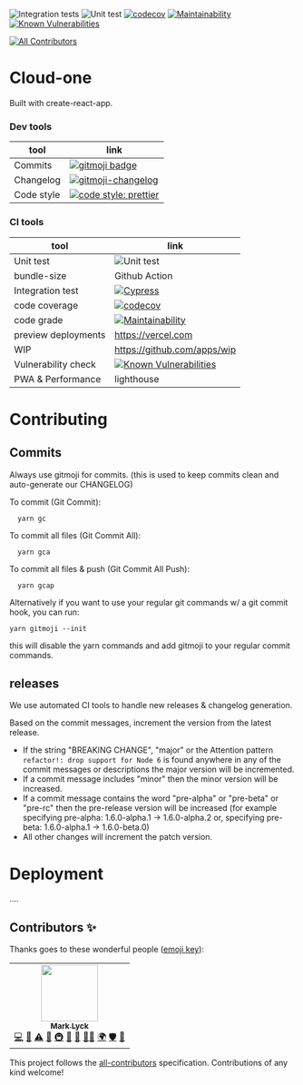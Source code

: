 ![Integration tests](https://github.com/MarkLyck/test-pwa/workflows/Integration%20tests/badge.svg)
![Unit test](https://github.com/MarkLyck/test-pwa/workflows/Unit%20test/badge.svg)
[![codecov](https://codecov.io/gh/MarkLyck/test-pwa/branch/main/graph/badge.svg?token=G5RYDGL8TI)](https://codecov.io/gh/MarkLyck/test-pwa)
[![Maintainability](https://api.codeclimate.com/v1/badges/689a3c0ed7e7bdedb26b/maintainability)](https://codeclimate.com/github/MarkLyck/test-pwa/maintainability)
[![Known Vulnerabilities](https://snyk.io/test/github/MarkLyck/test-pwa/badge.svg)](https://snyk.io/test/github/MarkLyck/test-pwa)


<!-- ALL-CONTRIBUTORS-BADGE:START - Do not remove or modify this section -->
[![All Contributors](https://img.shields.io/badge/all_contributors-1-orange.svg?style=flat-square)](#contributors-)
<!-- ALL-CONTRIBUTORS-BADGE:END -->

# Cloud-one

Built with create-react-app.

### Dev tools
| tool | link |
| --- | ----------- |
| Commits | [![gitmoji badge](https://img.shields.io/badge/gitmoji-%20😜%20😍-FFDD67.svg?style=flat-square)](https://github.com/carloscuesta/gitmoji) |
| Changelog | [![gitmoji-changelog](https://img.shields.io/badge/Changelog-gitmoji-brightgreen.svg)](https://github.com/frinyvonnick/gitmoji-changelog) |
| Code style | [![code style: prettier](https://img.shields.io/badge/code_style-prettier-ff69b4.svg?style=flat-square)](https://github.com/prettier/prettier) |

### CI tools

| tool | link |
| --- | ----------- |
| Unit test | ![Unit test](https://github.com/MarkLyck/test-pwa/workflows/Unit%20test/badge.svg) |
| bundle-size | Github Action |
| Integration test | [![Cypress](https://img.shields.io/badge/cypress-dashboard-brightgreen.svg)](https://dashboard.cypress.io/projects/548hkt/analytics/runs-over-time) |
| code coverage | [![codecov](https://codecov.io/gh/MarkLyck/test-pwa/branch/main/graph/badge.svg?token=G5RYDGL8TI)](https://codecov.io/gh/MarkLyck/test-pwa) |
| code grade | [![Maintainability](https://api.codeclimate.com/v1/badges/689a3c0ed7e7bdedb26b/maintainability)](https://codeclimate.com/github/MarkLyck/test-pwa/maintainability) |
| preview deployments | https://vercel.com |
| WIP | https://github.com/apps/wip |
| Vulnerability check | [![Known Vulnerabilities](https://snyk.io/test/github/MarkLyck/test-pwa/badge.svg)](https://snyk.io/test/github/MarkLyck/test-pwa) |
| PWA & Performance | lighthouse |


# Contributing

## Commits
Always use gitmoji for commits. (this is used to keep commits clean and auto-generate our CHANGELOG)

To commit (Git Commit):
```
  yarn gc
```

To commit all files (Git Commit All):
```
  yarn gca
```

To commit all files & push (Git Commit All Push):
```
  yarn gcap
```

Alternatively if  you want to use your regular git commands w/ a git commit hook, you can run:
```
yarn gitmoji --init
```
this will disable the yarn commands and add gitmoji to your regular commit commands.

## releases
We use automated CI tools to handle new releases & changelog generation.

Based on the commit messages, increment the version from the latest release.
- If the string "BREAKING CHANGE", "major" or the Attention pattern `refactor!: drop support for Node 6` is found anywhere in any of the commit messages or descriptions the major version will be incremented.
- If a commit message includes "minor" then the minor version will be increased.
- If a commit message contains the word "pre-alpha" or "pre-beta" or "pre-rc" then the pre-release version will be increased 
(for example specifying pre-alpha: 1.6.0-alpha.1 -> 1.6.0-alpha.2 or, specifying pre-beta: 1.6.0-alpha.1 -> 1.6.0-beta.0)
- All other changes will increment the patch version.

# Deployment

....


## Contributors ✨

Thanks goes to these wonderful people ([emoji key](https://allcontributors.org/docs/en/emoji-key)):

<!-- ALL-CONTRIBUTORS-LIST:START - Do not remove or modify this section -->
<!-- prettier-ignore-start -->
<!-- markdownlint-disable -->
<table>
  <tr>
    <td align="center"><a href="http://markdid.it"><img src="https://avatars.githubusercontent.com/u/6841110?v=4?s=100" width="100px;" alt=""/><br /><sub><b>Mark Lyck</b></sub></a><br /><a href="https://github.com/MarkLyck/test-pwa/commits?author=MarkLyck" title="Code">💻</a> <a href="https://github.com/MarkLyck/test-pwa/commits?author=MarkLyck" title="Documentation">📖</a> <a href="https://github.com/MarkLyck/test-pwa/commits?author=MarkLyck" title="Tests">⚠️</a> <a href="#design-MarkLyck" title="Design">🎨</a> <a href="#infra-MarkLyck" title="Infrastructure (Hosting, Build-Tools, etc)">🚇</a> <a href="#maintenance-MarkLyck" title="Maintenance">🚧</a> <a href="#ideas-MarkLyck" title="Ideas, Planning, & Feedback">🤔</a> <a href="#mentoring-MarkLyck" title="Mentoring">🧑‍🏫</a> <a href="#translation-MarkLyck" title="Translation">🌍</a> <a href="#security-MarkLyck" title="Security">🛡️</a> <a href="https://github.com/MarkLyck/test-pwa/pulls?q=is%3Apr+reviewed-by%3AMarkLyck" title="Reviewed Pull Requests">👀</a></td>
  </tr>
</table>

<!-- markdownlint-restore -->
<!-- prettier-ignore-end -->

<!-- ALL-CONTRIBUTORS-LIST:END -->

This project follows the [all-contributors](https://github.com/all-contributors/all-contributors) specification. Contributions of any kind welcome!